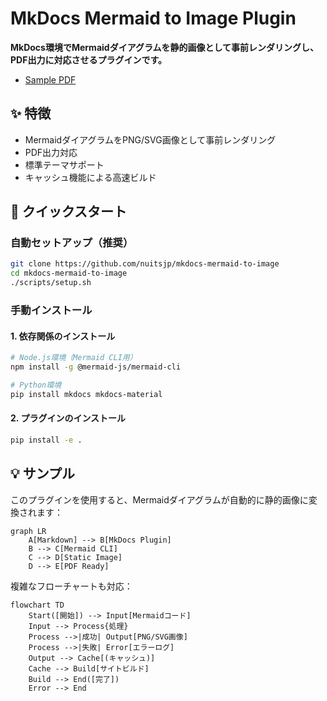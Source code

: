 # MkDocs Mermaid to Image Plugin


**MkDocs環境でMermaidダイアグラムを静的画像として事前レンダリングし、PDF出力に対応させるプラグインです。**

- [Sample PDF](MkDocs-Mermaid-to-Image.pdf)

## ✨ 特徴

- MermaidダイアグラムをPNG/SVG画像として事前レンダリング
- PDF出力対応
- 標準テーマサポート
- キャッシュ機能による高速ビルド

## 🚀 クイックスタート

### 自動セットアップ（推奨）

```bash
git clone https://github.com/nuitsjp/mkdocs-mermaid-to-image
cd mkdocs-mermaid-to-image
./scripts/setup.sh
```

### 手動インストール

#### 1. 依存関係のインストール
```bash
# Node.js環境（Mermaid CLI用）
npm install -g @mermaid-js/mermaid-cli

# Python環境
pip install mkdocs mkdocs-material
```

#### 2. プラグインのインストール
```bash
pip install -e .
```

## 💡 サンプル

このプラグインを使用すると、Mermaidダイアグラムが自動的に静的画像に変換されます：

```mermaid
graph LR
    A[Markdown] --> B[MkDocs Plugin]
    B --> C[Mermaid CLI]
    C --> D[Static Image]
    D --> E[PDF Ready]
```

複雑なフローチャートも対応：

```mermaid
flowchart TD
    Start([開始]) --> Input[Mermaidコード]
    Input --> Process{処理}
    Process -->|成功| Output[PNG/SVG画像]
    Process -->|失敗| Error[エラーログ]
    Output --> Cache[(キャッシュ)]
    Cache --> Build[サイトビルド]
    Build --> End([完了])
    Error --> End
```
